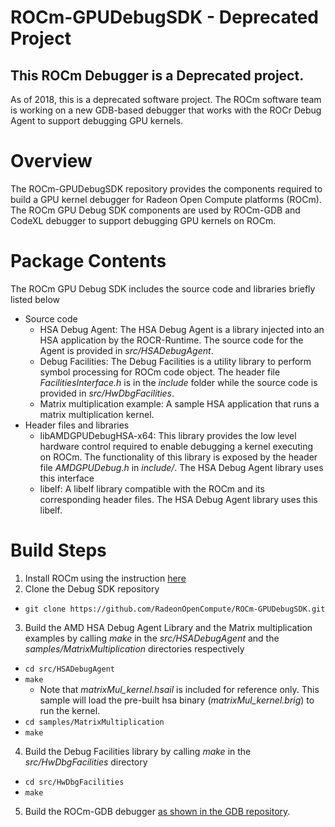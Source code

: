 # ROCm-GPUDebugSDK - Deprecated Project
## This ROCm Debugger is a Deprecated project.
As of 2018, this is a deprecated software project. The ROCm software team is working on a new GDB-based debugger that works with the ROCr Debug Agent to support debugging GPU kernels.

# Overview
The ROCm-GPUDebugSDK repository provides the components required to build a GPU kernel debugger for Radeon Open Compute platforms (ROCm).
The ROCm GPU Debug SDK components are used by ROCm-GDB and CodeXL debugger to support debugging GPU kernels on ROCm.

# Package Contents
The ROCm GPU Debug SDK includes the source code and libraries briefly listed below
* Source code 
  * HSA Debug Agent: The HSA Debug Agent is a library injected into an HSA application by the ROCR-Runtime. The source code for the Agent is provided in *src/HSADebugAgent*.
  * Debug Facilities: The Debug Facilities is a utility library to perform symbol processing for ROCm code object.  The header file *FacilitiesInterface.h* is in the *include* folder while the source code is provided in *src/HwDbgFacilities*.
  * Matrix multiplication example: A sample HSA application that runs a matrix multiplication kernel.
* Header files and libraries
  * libAMDGPUDebugHSA-x64: This library provides the low level hardware control required to enable debugging a kernel executing on ROCm. The functionality of this library is exposed by the header file *AMDGPUDebug.h*  in *include/*. The HSA Debug Agent library uses this interface
  * libelf: A libelf library compatible with the ROCm and its corresponding header files. The HSA Debug Agent library uses this libelf.
	
# Build Steps
1. Install ROCm using the instruction [here](https://github.com/RadeonOpenCompute/ROCm#installing-from-amd-rocm-repositories)
2. Clone the Debug SDK repository
  * `git clone https://github.com/RadeonOpenCompute/ROCm-GPUDebugSDK.git`
3. Build the AMD HSA Debug Agent Library and the Matrix multiplication examples by calling *make* in the *src/HSADebugAgent* and the *samples/MatrixMultiplication* directories respectively
  * `cd src/HSADebugAgent`
  * `make`
    * Note that *matrixMul_kernel.hsail* is included for reference only. This sample will load the pre-built hsa binary (*matrixMul_kernel.brig*) to run the kernel.
  * `cd samples/MatrixMultiplication`
  * `make`
4. Build the Debug Facilities library by calling *make* in the *src/HwDbgFacilities* directory
  * `cd src/HwDbgFacilities`
  * `make`
5. Build the ROCm-GDB debugger [as shown in the GDB repository](https://github.com/RadeonOpenCompute/ROCm-GDB).

